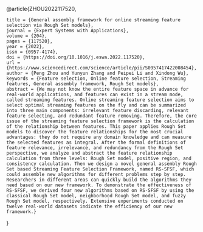 
@article{ZHOU2022117520,

    title = {General assembly framework for online streaming feature selection via Rough Set models},
    journal = {Expert Systems with Applications},
    volume = {204},
    pages = {117520},
    year = {2022},
    issn = {0957-4174},
    doi = {https://doi.org/10.1016/j.eswa.2022.117520},
    url = {https://www.sciencedirect.com/science/article/pii/S0957417422008454},
    author = {Peng Zhou and Yunyun Zhang and Peipei Li and Xindong Wu},
    keywords = {Feature selection, Online feature selection, Streaming features, General assembly framework, Rough Set models},
    abstract = {We may not know the entire feature space in advance for real-world applications, and features can exist in a stream mode, called streaming features. Online streaming feature selection aims to select optimal streaming features on the fly and can be summarized into three main components: irrelevant feature discarding, relevant feature selecting, and redundant feature removing. Therefore, the core issue of the streaming feature selection framework is the calculation of the relationship between features. This paper applies Rough Set models to discover the feature relationships for the most crucial advantages: they do not require any domain knowledge and can measure the selected features as integral. After the formal definitions of feature relevance, irrelevance, and redundancy from the Rough Set perspective, we analyze and abstract the feature relationship calculation from three levels: Rough Set model, positive region, and consistency calculation. Then we design a novel general assembly Rough Set based Streaming Feature Selection Framework, named RS-SFSF, which could assemble new algorithms for different problems step by step. Researchers in different areas can quickly build the algorithms they need based on our new framework. To demonstrate the effectiveness of RS-SFSF, we derived four new algorithms based on RS-SFSF by using the classical Rough Set model, neighborhood Rough Set model, and fuzzy Rough Set model, respectively. Extensive experiments conducted on twelve real-world datasets indicate the efficiency of our new framework.}

}
